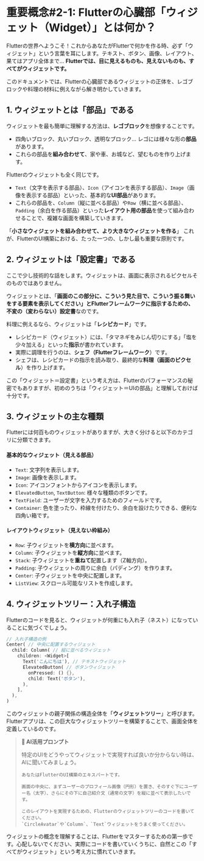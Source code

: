 # 重要概念#2-1: Flutterの心臓部「ウィジェット（Widget）」とは何か？

Flutterの世界へようこそ！これからあなたがFlutterで何かを作る時、必ず「ウィジェット」という言葉を耳にします。テキスト、ボタン、画像、レイアウト、果てはアプリ全体まで... **Flutterでは、目に見えるものも、見えないものも、すべてがウィジェットです。**

このドキュメントでは、Flutterの心臓部であるウィジェットの正体を、レゴブロックや料理の材料に例えながら解き明かしていきます。

## 1. ウィジェットとは「部品」である

ウィジェットを最も簡単に理解する方法は、**レゴブロック**を想像することです。

*   四角いブロック、丸いブロック、透明なブロック... レゴには様々な形の**部品**があります。
*   これらの部品を**組み合わせて**、家や車、お城など、望むものを作り上げます。

Flutterのウィジェットも全く同じです。

*   `Text`（文字を表示する部品）、`Icon`（アイコンを表示する部品）、`Image`（画像を表示する部品）といった、基本的な**UI部品**があります。
*   これらの部品を、`Column`（縦に並べる部品）や`Row`（横に並べる部品）、`Padding`（余白を作る部品）といった**レイアウト用の部品**を使って組み合わせることで、複雑な画面を構築していきます。

「**小さなウィジェットを組み合わせて、より大きなウィジェットを作る**」
これが、FlutterのUI構築における、たった一つの、しかし最も重要な原則です。

## 2. ウィジェットは「設定書」である

ここで少し技術的な話をします。ウィジェットは、画面に表示されるピクセルそのものではありません。

ウィジェットとは、「**画面のこの部分に、こういう見た目で、こういう振る舞いをする要素を表示してください」とFlutterフレームワークに指示するための、不変の（変わらない）設定書**なのです。

料理に例えるなら、ウィジェットは「**レシピカード**」です。
*   レシピカード（ウィジェット）には、「タマネギをみじん切りにする」「塩を少々加える」といった**指示**が書かれています。
*   実際に調理を行うのは、**シェフ（Flutterフレームワーク**）です。
*   シェフは、レシピカードの指示を読み取り、最終的な**料理（画面のピクセル**）を作り上げます。

この「ウィジェット＝設定書」という考え方は、Flutterのパフォーマンスの秘密でもありますが、初めのうちは「ウィジェット＝UIの部品」と理解しておけば十分です。

## 3. ウィジェットの主な種類

Flutterには何百ものウィジェットがありますが、大きく分けると以下のカテゴリに分類できます。

#### **基本的なウィジェット（見える部品**）

*   `Text`: 文字列を表示します。
*   `Image`: 画像を表示します。
*   `Icon`: アイコンフォントからアイコンを表示します。
*   `ElevatedButton`, `TextButton`: 様々な種類のボタンです。
*   `TextField`: ユーザーが文字を入力するためのフィールドです。
*   `Container`: 色を塗ったり、枠線を付けたり、余白を設けたりできる、便利な四角い箱です。

#### **レイアウトウィジェット（見えない枠組み**）

*   `Row`: 子ウィジェットを**横方向**に並べます。
*   `Column`: 子ウィジェットを**縦方向**に並べます。
*   `Stack`: 子ウィジェットを**重ねて**配置します（Z軸方向）。
*   `Padding`: 子ウィジェットの周りに余白（パディング）を作ります。
*   `Center`: 子ウィジェットを中央に配置します。
*   `ListView`: スクロール可能なリストを作成します。

## 4. ウィジェットツリー：入れ子構造

Flutterのコードを見ると、ウィジェットが何重にも入れ子（ネスト）になっていることに気づくでしょう。

```dart
// 入れ子構造の例
Center( // 中央に配置するウィジェット
  child: Column( // 縦に並べるウィジェット
    children: <Widget>[
      Text('こんにちは'), // テキストウィジェット
      ElevatedButton( // ボタンウィジェット
        onPressed: () {},
        child: Text('ボタン'),
      ),
    ],
  ),
)
```

このウィジェットの親子関係の構造全体を「**ウィジェットツリー**」と呼びます。Flutterアプリは、この巨大なウィジェットツリーを構築することで、画面全体を定義しているのです。

> **🤖 AI活用プロンプト**
>
> 特定のUIをどうやってウィジェットで実現すれば良いか分からない時は、AIに聞いてみましょう。
> ```
> あなたはFlutterのUI構築のエキスパートです。
>
> 画面の中央に、まずユーザーのプロフィール画像（円形）を置き、そのすぐ下にユーザー名（太字）、さらにその下に自己紹介文（通常の文字）を縦に並べて表示したいです。
>
> このレイアウトを実現するための、Flutterのウィジェットツリーのコードを書いてください。
> `CircleAvatar`や`Column`、`Text`ウィジェットをうまく使ってください。
> ```

ウィジェットの概念を理解することは、Flutterをマスターするための第一歩です。心配しないでください、実際にコードを書いていくうちに、自然とこの「すべてがウィジェット」という考え方に慣れていきます。